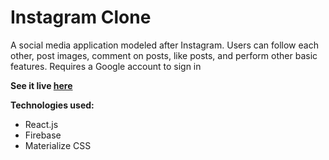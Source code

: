 # Instagram Clone
 
A social media application modeled after Instagram. Users can follow each other, post images, comment on posts, like posts, and perform other basic features. Requires a Google account to sign in

<strong> See it live <a href='https://ericjr688.github.io/instagram-clone'>here</a></strong>

<strong>Technologies used:</strong>
<ul>
<li>React.js</li>
<li>Firebase</li>
<li>Materialize CSS</li>
</ul>
